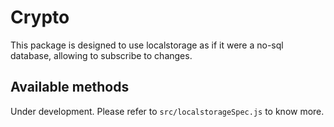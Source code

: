 # Crypto

This package is designed to use localstorage as if it were a no-sql database, allowing to subscribe to changes.

## Available methods

Under development. Please refer to `src/localstorageSpec.js` to know more.